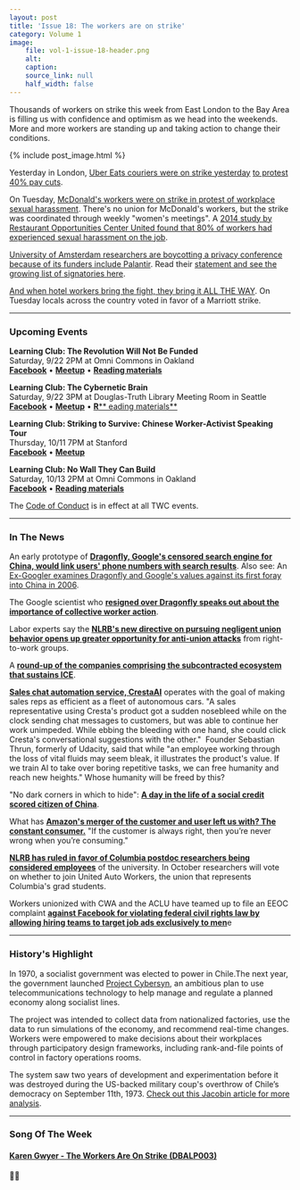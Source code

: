 ```yaml
---
layout: post
title: 'Issue 18: The workers are on strike'
category: Volume 1
image:
    file: vol-1-issue-18-header.png
    alt: 
    caption: 
    source_link: null
    half_width: false
---
```


<!-- Content imported from: https://eepurl.com/dHXHa1 -->

Thousands of workers on strike this week from East London to the Bay Area is filling us with confidence and optimism as we head into the&nbsp;weekends. More and more workers are standing up and taking action to change their conditions.

<!--excerpt-->

{% include post_image.html %}
  
Yesterday in London,&nbsp;[Uber Eats couriers were on strike yesterday](https://twitter.com/techworkersco/status/1042781302276022273) [to protest 40% pay cuts](https://www.theguardian.com/technology/2018/sep/20/uber-eats-couriers-pay-protest-brings-traffic-to-a-halt-in-central-london).  
  
On Tuesday,&nbsp;[McDonald's workers were on strike in protest of workplace sexual harassment](https://www.theguardian.com/business/2018/sep/18/mcdonalds-workers-strike-over-rampant-sexual-harassment). There's no union for McDonald's workers, but the strike was coordinated through weekly "women's meetings".&nbsp;A [2014 study by Restaurant Opportunities Center United found that 80% of workers had experienced sexual harassment on the job](https://theintercept.com/2018/09/18/mcdonalds-strike-sexual-harassment-me-too/).  
  
[University of Amsterdam researchers are boycotting a privacy conference because of its funders include Palantir](https://www.itwire.com/security/84572-six-researchers-boycott-dutch-conf-due-to-palantir-s-sponsorship.html). Read their [statement and see the growing list of signatories here](https://fundingmatters.tech/).  
  
[And when hotel workers bring the fight, they bring it ALL THE WAY](https://www.baystatebanner.com/2018/09/20/marriott-hotel-workers-vote-to-authorize-strike/). On Tuesday locals across the country voted in favor of a Marriott strike.

***

###  Upcoming Events

 **Learning Club: The Revolution Will Not Be Funded**  
Saturday, 9/22 2PM at Omni Commons in Oakland  
[**Facebook**](https://www.facebook.com/events/2169876176601348/?ref_page_id=1620087751567084&acontext=%7B%22source%22%3A5%2C%22action_history%22%3A%5B%7B%22surface%22%3A%22page%22%2C%22mechanism%22%3A%22main_list%22%2C%22extra_data%22%3A%22%5C%22%5B%5D%5C%22%22%7D%5D%2C%22has_source%22%3Atrue%7D) •&nbsp;[**Meetup**](https://www.meetup.com/Tech-Workers-Coalition/)&nbsp;• [**Reading materials**](https://sites.google.com/view/tech-workers-coalition/topics/the-revolution-will-not-be-funded?authuser=0)  
  
**Learning Club: The Cybernetic Brain**  
Saturday, 9/22 3PM at Douglas-Truth Library Meeting Room in Seattle  
[**Facebook**](https://www.facebook.com/events/1807664429287026/?ref_page_id=1620087751567084&acontext=%7B%22source%22%3A5%2C%22action_history%22%3A%5B%7B%22surface%22%3A%22page%22%2C%22mechanism%22%3A%22main_list%22%2C%22extra_data%22%3A%22%5C%22%5B%5D%5C%22%22%7D%5D%2C%22has_source%22%3Atrue%7D) • [**Meetup**](https://www.meetup.com/SEATWC/events/254384263/) •&nbsp;[**R**** eading materials**](https://sites.google.com/view/tech-workers-coalition/topics/the-cybernetic-brain?authuser=0)  
  
**Learning Club: Striking to Survive: Chinese Worker-Activist Speaking Tour**  
Thursday, 10/11 7PM at Stanford  
[**Facebook**](https://www.facebook.com/events/1807664429287026/?ref_page_id=1620087751567084&acontext=%7B%22source%22%3A5%2C%22action_history%22%3A%5B%7B%22surface%22%3A%22page%22%2C%22mechanism%22%3A%22main_list%22%2C%22extra_data%22%3A%22%5C%22%5B%5D%5C%22%22%7D%5D%2C%22has_source%22%3Atrue%7Dhttps://www.facebook.com/events/1898490060454664/)&nbsp;• [**Meetup**](https://www.meetup.com/Tech-Workers-Coalition/events/254402815/)  
  
**Learning Club: No Wall They Can Build**  
Saturday, 10/13 2PM at Omni Commons in Oakland  
[**Facebook**](https://www.facebook.com/events/719981168349377/)&nbsp;• [**Reading materials**](https://sites.google.com/view/tech-workers-coalition/topics/no-wall-they-can-build?authuser=0)

The [Code of Conduct](https://techworkerscoalition.org/community-guide/) is in effect at all TWC events.

***

###  In The News

An early prototype of [**Dragonfly, Google's censored search engine for China, would link users' phone numbers with search results**](https://theintercept.com/2018/09/14/google-china-prototype-links-searches-to-phone-numbers/). Also see: An [Ex-Googler examines Dragonfly and Google's values against its first foray into China in 2006](https://docs.google.com/document/d/1ZlQAG7qJXglIlObUmuHeQJ7gcdAPp57gsYgl04wVuVY/mobilebasic).  
  
The Google scientist who [**resigned over Dragonfly speaks out about the importance of collective worker action**](https://youtu.be/yvjGKBSTA3M).  
  
Labor experts say the [**NLRB's new directive on pursuing negligent union behavior opens up greater opportunity for anti-union attacks**](https://news.bloomberglaw.com/daily-labor-report/nlrb-ratchets-up-prosecution-of-negligent-labor-unions) from right-to-work groups.  
  
A [**round-up of the companies comprising the subcontracted ecosystem that sustains ICE**](https://news.bloomberglaw.com/daily-labor-report/nlrb-ratchets-up-prosecution-of-negligent-labor-unions).&nbsp;&nbsp;  
  
[**Sales chat automation service, CrestaAI**](https://www.cnbc.com/2018/09/16/cresta-ai-enterprise-software-zayd-enam-sebastian-thrun.html) operates with the goal of making sales reps as efficient as a fleet of autonomous cars. "A sales representative using Cresta's product got a sudden nosebleed while on the clock sending chat messages to customers, but was able to continue her work unimpeded. While ebbing the bleeding with one hand, she could click Cresta's conversational suggestions with the other."&nbsp; Founder Sebastian Thrun, formerly of Udacity, said that while "an employee working through the loss of vital fluids may seem bleak, it illustrates the product's value. If we train AI to take over boring repetitive tasks, we can free humanity and reach new heights." Whose humanity will be freed by this?  
  
"No dark corners in which to hide": [**A day in the life of a social credit scored citizen of China**](https://mobile.abc.net.au/news/2018-09-18/china-social-credit-a-model-citizen-in-a-digital-dictatorship/10200278).  
  
What has [**Amazon's merger of the customer and user left us with? The constant consumer.**](https://reallifemag.com/the-constant-consumer/)&nbsp;"If the customer is always right, then you’re never wrong when you’re consuming."  
  
[**NLRB has ruled in favor of Columbia postdoc researchers being considered employees**](https://www.columbiaspectator.com/news/2018/09/20/columbia-postdoctoral-workers-gain-employee-status-to-hold-vote-to-unionize-following-nlrb-ruling/) of the university. In October researchers will vote on whether to join United Auto Workers, the union that represents Columbia's grad students.  
  
Workers unionized with CWA and the ACLU have teamed up to file an EEOC complaint [**against Facebook for violating federal civil rights law by allowing hiring teams to target job ads exclusively to men**](https://fortune.com/2018/09/18/facebook-gender-discrimination-aclu-ads/?utm_source=fortune.com&utm_medium=email&utm_campaign=broadsheet&utm_content=2018091912pm&eminfo=%7b%22EMAIL%22%3a%22KQ58hxo9OjQS2W%2faWGB8n3ms49h%2bMUZs%22%2c%22BRAND%22%3a%22FO%22%2c%22CONTENT%22%3a%22Newsletter%22%2c%22UID%22%3a%22FO_BRD_7B42E541-E780-4647-A0D6-3E3C3C79806A%22%2c%22SUBID%22%3a%22115665362%22%2c%22JOBID%22%3a%22883301%22%2c%22NEWSLETTER%22%3a%22BROADSHEET%22%2c%22ZIP%22%3a%22%22%2c%22COUNTRY%22%3a%22USA%22%7d)e

***

### History's Highlight

In 1970, a socialist government was elected to power in Chile.The next year, the government launched [Project Cybersyn](https://en.wikipedia.org/wiki/Project_Cybersyn), an ambitious plan to use telecommunications technology to help manage and regulate a planned economy along socialist lines.  
  
The project was intended to collect data from nationalized factories, use the data to run simulations of the economy, and recommend real-time changes. Workers were empowered to make decisions about their workplaces through participatory design frameworks, including rank-and-file points of control in factory operations rooms.&nbsp;  
  
The system saw two years of development and experimentation before it was destroyed during the US-backed military coup's overthrow of Chile’s democracy on September 11th, 1973. [Check out this Jacobin article for more analysis](https://www.jacobinmag.com/2015/04/allende-chile-beer-medina-cybersyn/).

***

### Song Of The Week

#### [**Karen Gwyer - The Workers Are On Strike (DBALP003)**](https://www.youtube.com/watch?v=FZa2etF7PTs)
  
✊🏾
